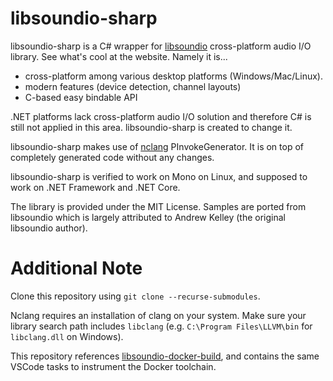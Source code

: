 # libsoundio-sharp

libsoundio-sharp is a C# wrapper for [libsoundio](https://github.com/andrewrk/libsoundio) cross-platform audio I/O library. See what's cool at the website. Namely it is...

- cross-platform among various desktop platforms (Windows/Mac/Linux).
- modern features (device detection, channel layouts)
- C-based easy bindable API

.NET platforms lack cross-platform audio I/O solution and therefore C# is still not applied in this area. libsoundio-sharp is created to change it.

libsoundio-sharp makes use of [nclang](https://github.com/atsushieno/nclang/) PInvokeGenerator. It is on top of completely generated code without any changes.

libsoundio-sharp is verified to work on Mono on Linux, and supposed to work on .NET Framework and .NET Core.

The library is provided under the MIT License. Samples are ported from libsoundio which is largely attributed to Andrew Kelley (the original libsoundio author).

# Additional Note

Clone this repository using `git clone --recurse-submodules`.

Nclang requires an installation of clang on your system. Make sure your library search path includes `libclang` (e.g. `C:\Program Files\LLVM\bin` for `libclang.dll` on Windows).

This repository references [libsoundio-docker-build](https://github.com/VoiceAmongUs/libsoundio-docker-build), and contains the same VSCode tasks to instrument the Docker toolchain.